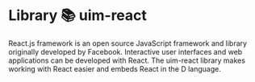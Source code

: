# Library 📚 uim-react
React.js framework is an open source JavaScript framework and library originally developed by Facebook. Interactive user interfaces and web applications can be developed with React.
The uim-react library makes working with React easier and embeds React in the D language.
